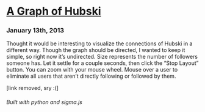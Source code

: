 
# [A Graph of Hubski](posts/1-13-2013.html)
### January 13th, 2013

Thought it would be interesting to visualize the connections of Hubski in a different way. Though the graph should be directed, I wanted to keep it simple, so right now it’s undirected. Size represents the number of followers someone has. Let it settle for a couple seconds, then click the “Stop Layout” button. You can zoom with your mouse wheel. Mouse over a user to eliminate all users that aren’t directly following or followed by them.

[link removed, sry :(]

###### Built with python and sigma.js
